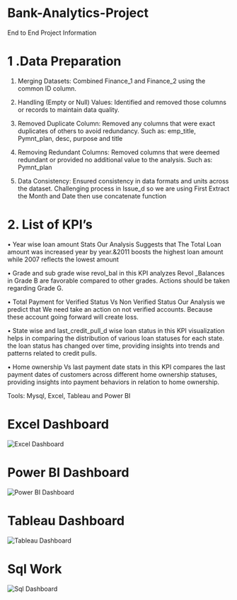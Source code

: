 # Bank-Analytics-Project
End to End Project Information

# 1 .Data Preparation

1. Merging Datasets: Combined Finance_1 and Finance_2 using the common ID column.
   
2. Handling (Empty or Null) Values: Identified and removed those columns or records to maintain data quality.
   
3. Removed Duplicate Column: Removed any columns that were exact duplicates of others to avoid redundancy.
   Such as: emp_title, Pymnt_plan, desc, purpose and title
   
4. Removing Redundant Columns: Removed columns that were deemed redundant or provided no additional value to the analysis.
   Such as: Pymnt_plan

5. Data Consistency: Ensured consistency in data formats and units across the dataset.
Challenging process in Issue_d so we are using First Extract the Month and Date then use concatenate function

# 2. List of KPI’s
•	Year wise loan amount Stats Our Analysis Suggests that The Total Loan amount was increased year by year.&2011 boosts the highest loan amount while 2007 reflects the lowest amount

•	Grade and sub grade wise revol_bal in this KPI analyzes Revol _Balances in Grade B are favorable compared to other grades. Actions should be taken regarding Grade G.

•	Total Payment for Verified Status Vs Non Verified Status Our Analysis we predict that We need take an action on not verified accounts. Because these account going forward will create loss.

•	State wise and last_credit_pull_d wise loan status in this KPI visualization helps in comparing the distribution of various loan statuses for each state. the loan status has changed over time, providing insights into trends and patterns related to credit pulls.

•	Home ownership Vs last payment date stats in this KPI compares the last payment dates of customers across different home ownership statuses, providing insights into payment behaviors in relation to home ownership.

Tools: Mysql, Excel, Tableau and Power BI

# Excel Dashboard
![Excel Dashboard](https://github.com/user-attachments/assets/5953c86a-e4b0-4db7-a211-26fc342435a8)

# Power BI Dashboard
![Power BI Dashboard](https://github.com/user-attachments/assets/d8f4cae2-b67c-454b-adf8-f713398c87ab)


# Tableau Dashboard
![Tableau Dashboard](https://github.com/user-attachments/assets/1d6b4f75-b5e6-4ade-941c-a8ffa16812b0)

# Sql Work 
![Sql Dashboard](https://github.com/user-attachments/assets/6e089aa4-4c12-48bc-a236-369a45b53411)






